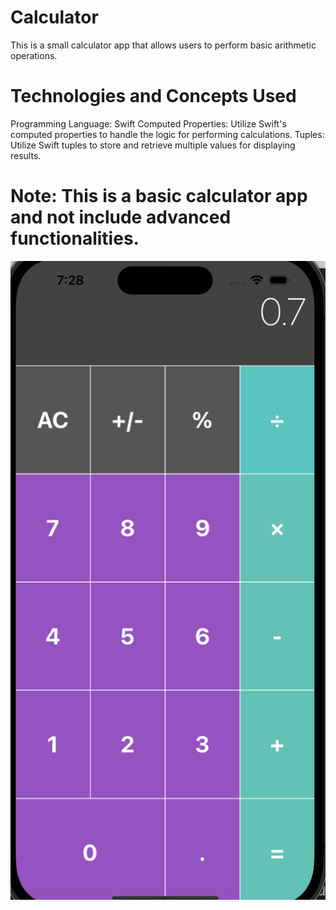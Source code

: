 # Calculator
This is a small calculator app that allows users to perform basic arithmetic operations. 

# Technologies and Concepts Used
Programming Language: Swift
Computed Properties: Utilize Swift's computed properties to handle the logic for performing calculations.
Tuples: Utilize Swift tuples to store and retrieve multiple values for displaying results.

# Note: This is a basic calculator app and  not include advanced functionalities.


![alt text](https://github.com/hibath/Calculator/blob/main/Calculator.png?raw=true)
